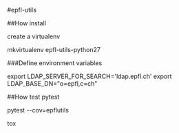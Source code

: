 #epfl-utils

##How install

create a virtualenv 

mkvirtualenv epfl-utils-python27

###Define environment variables

export LDAP_SERVER_FOR_SEARCH='ldap.epfl.ch'
export LDAP_BASE_DN="o=epfl,c=ch"

##How test
pytest

pytest --cov=epflutils

tox
